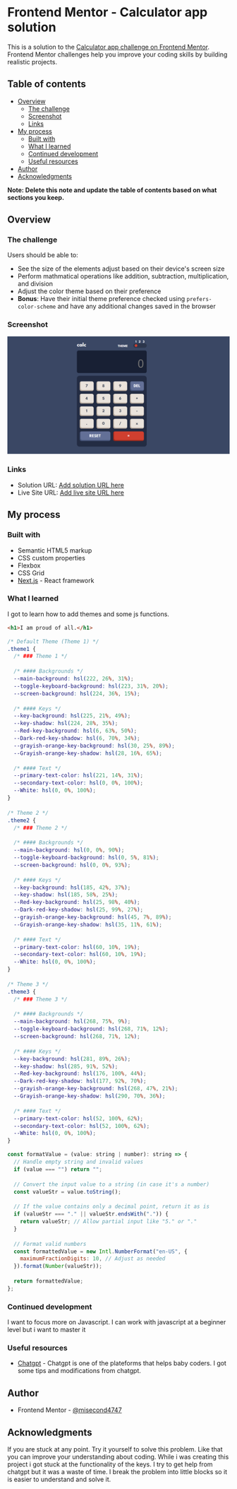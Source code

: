 # Frontend Mentor - Calculator app solution

This is a solution to the [Calculator app challenge on Frontend Mentor](https://www.frontendmentor.io/challenges/calculator-app-9lteq5N29). Frontend Mentor challenges help you improve your coding skills by building realistic projects.

## Table of contents

- [Overview](#overview)
  - [The challenge](#the-challenge)
  - [Screenshot](#screenshot)
  - [Links](#links)
- [My process](#my-process)
  - [Built with](#built-with)
  - [What I learned](#what-i-learned)
  - [Continued development](#continued-development)
  - [Useful resources](#useful-resources)
- [Author](#author)
- [Acknowledgments](#acknowledgments)

**Note: Delete this note and update the table of contents based on what sections you keep.**

## Overview

### The challenge

Users should be able to:

- See the size of the elements adjust based on their device's screen size
- Perform mathmatical operations like addition, subtraction, multiplication, and division
- Adjust the color theme based on their preference
- **Bonus**: Have their initial theme preference checked using `prefers-color-scheme` and have any additional changes saved in the browser

### Screenshot

![](./public/screenshot.png)

### Links

- Solution URL: [Add solution URL here](https://github.com/misecond4747/calculator-app.git)
- Live Site URL: [Add live site URL here](https://your-live-site-url.com)

## My process

### Built with

- Semantic HTML5 markup
- CSS custom properties
- Flexbox
- CSS Grid
- [Next.js](https://nextjs.org/) - React framework

### What I learned

I got to learn how to add themes and some js functions.

```html
<h1>I am proud of all.</h1>
```

```css
/* Default Theme (Theme 1) */
.theme1 {
  /* ### Theme 1 */

  /* #### Backgrounds */
  --main-background: hsl(222, 26%, 31%);
  --toggle-keyboard-background: hsl(223, 31%, 20%);
  --screen-background: hsl(224, 36%, 15%);

  /* #### Keys */
  --key-background: hsl(225, 21%, 49%);
  --key-shadow: hsl(224, 28%, 35%);
  --Red-key-background: hsl(6, 63%, 50%);
  --Dark-red-key-shadow: hsl(6, 70%, 34%);
  --grayish-orange-key-background: hsl(30, 25%, 89%);
  --Grayish-orange-key-shadow: hsl(28, 16%, 65%);

  /* #### Text */
  --primary-text-color: hsl(221, 14%, 31%);
  --secondary-text-color: hsl(0, 0%, 100%);
  --White: hsl(0, 0%, 100%);
}

/* Theme 2 */
.theme2 {
  /* ### Theme 2 */

  /* #### Backgrounds */
  --main-background: hsl(0, 0%, 90%);
  --toggle-keyboard-background: hsl(0, 5%, 81%);
  --screen-background: hsl(0, 0%, 93%);

  /* #### Keys */
  --key-background: hsl(185, 42%, 37%);
  --key-shadow: hsl(185, 58%, 25%);
  --Red-key-background: hsl(25, 98%, 40%);
  --Dark-red-key-shadow: hsl(25, 99%, 27%);
  --grayish-orange-key-background: hsl(45, 7%, 89%);
  --Grayish-orange-key-shadow: hsl(35, 11%, 61%);

  /* #### Text */
  --primary-text-color: hsl(60, 10%, 19%);
  --secondary-text-color: hsl(60, 10%, 19%);
  --White: hsl(0, 0%, 100%);
}

/* Theme 3 */
.theme3 {
  /* ### Theme 3 */

  /* #### Backgrounds */
  --main-background: hsl(268, 75%, 9%);
  --toggle-keyboard-background: hsl(268, 71%, 12%);
  --screen-background: hsl(268, 71%, 12%);

  /* #### Keys */
  --key-background: hsl(281, 89%, 26%);
  --key-shadow: hsl(285, 91%, 52%);
  --Red-key-background: hsl(176, 100%, 44%);
  --Dark-red-key-shadow: hsl(177, 92%, 70%);
  --grayish-orange-key-background: hsl(268, 47%, 21%);
  --Grayish-orange-key-shadow: hsl(290, 70%, 36%);

  /* #### Text */
  --primary-text-color: hsl(52, 100%, 62%);
  --secondary-text-color: hsl(52, 100%, 62%);
  --White: hsl(0, 0%, 100%);
}
```

```js
const formatValue = (value: string | number): string => {
  // Handle empty string and invalid values
  if (value === "") return "";

  // Convert the input value to a string (in case it's a number)
  const valueStr = value.toString();

  // If the value contains only a decimal point, return it as is
  if (valueStr === "." || valueStr.endsWith(".")) {
    return valueStr; // Allow partial input like "5." or "."
  }

  // Format valid numbers
  const formattedValue = new Intl.NumberFormat("en-US", {
    maximumFractionDigits: 10, // Adjust as needed
  }).format(Number(valueStr));

  return formattedValue;
};
```

### Continued development

I want to focus more on Javascript. I can work with javascript at a beginner level but i want to master it

### Useful resources

- [Chatgpt](https://www.example.com) - Chatgpt is one of the plateforms that helps baby coders. I got some tips and modifications from chatgpt.

## Author

- Frontend Mentor - [@misecond4747](https://www.frontendmentor.io/profile/misecond4747)

## Acknowledgments

If you are stuck at any point. Try it yourself to solve this problem. Like that you can improve your understanding about coding. While i was creating this project i got stuck at the functionality of the keys. I try to get help from chatgpt but it was a waste of time. I break the problem into little blocks so it is easier to understand and solve it.
